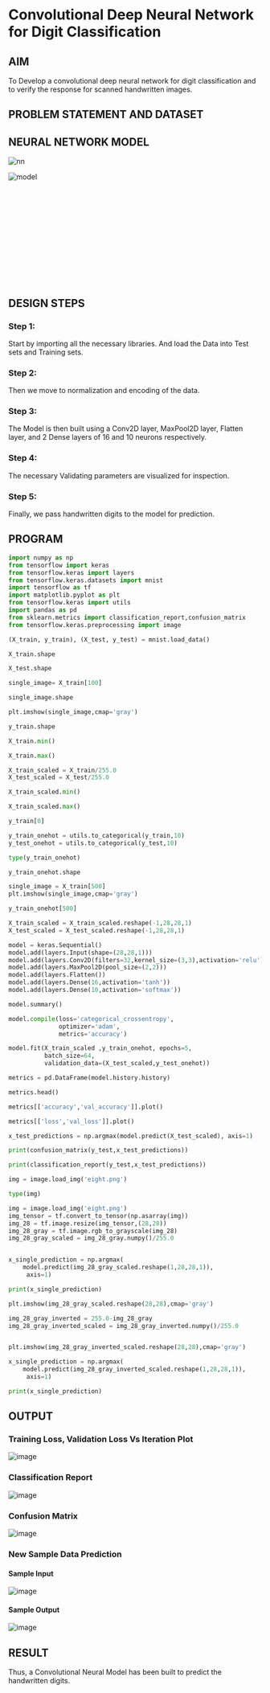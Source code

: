 # Convolutional Deep Neural Network for Digit Classification

## AIM

To Develop a convolutional deep neural network for digit classification and to verify the response for scanned handwritten images.

## PROBLEM STATEMENT AND DATASET

## NEURAL NETWORK MODEL

![nn](https://user-images.githubusercontent.com/65499285/190903314-151ecc46-ab8a-47e9-8c9e-af2d699c38c1.svg)

![model](https://user-images.githubusercontent.com/65499285/190903321-249a6aae-bc42-4d97-9f69-b488f12215a2.png)

<br><br><br><br><br><br><br><br><br><br><br>

## DESIGN STEPS

### Step 1:
Start by importing all the necessary libraries. And load the Data into Test sets and Training sets.

### Step 2:
Then we move to normalization and encoding of the data.

### Step 3:
The Model is then built using a Conv2D layer, MaxPool2D layer, Flatten layer, and 2 Dense layers of 16 and 10 neurons respectively.

### Step 4:
The necessary Validating parameters are visualized for inspection.

### Step 5:
Finally, we pass handwritten digits to the model for prediction.

## PROGRAM
```python
import numpy as np
from tensorflow import keras
from tensorflow.keras import layers
from tensorflow.keras.datasets import mnist
import tensorflow as tf
import matplotlib.pyplot as plt
from tensorflow.keras import utils
import pandas as pd
from sklearn.metrics import classification_report,confusion_matrix
from tensorflow.keras.preprocessing import image

(X_train, y_train), (X_test, y_test) = mnist.load_data()

X_train.shape

X_test.shape

single_image= X_train[100]

single_image.shape

plt.imshow(single_image,cmap='gray')

y_train.shape

X_train.min()

X_train.max()

X_train_scaled = X_train/255.0
X_test_scaled = X_test/255.0

X_train_scaled.min()

X_train_scaled.max()

y_train[0]

y_train_onehot = utils.to_categorical(y_train,10)
y_test_onehot = utils.to_categorical(y_test,10)

type(y_train_onehot)

y_train_onehot.shape

single_image = X_train[500]
plt.imshow(single_image,cmap='gray')

y_train_onehot[500]

X_train_scaled = X_train_scaled.reshape(-1,28,28,1)
X_test_scaled = X_test_scaled.reshape(-1,28,28,1)

model = keras.Sequential()
model.add(layers.Input(shape=(28,28,1)))
model.add(layers.Conv2D(filters=32,kernel_size=(3,3),activation='relu'))
model.add(layers.MaxPool2D(pool_size=(2,2)))
model.add(layers.Flatten())
model.add(layers.Dense(16,activation='tanh'))
model.add(layers.Dense(10,activation='softmax'))

model.summary()

model.compile(loss='categorical_crossentropy',
              optimizer='adam',
              metrics='accuracy')

model.fit(X_train_scaled ,y_train_onehot, epochs=5,
          batch_size=64, 
          validation_data=(X_test_scaled,y_test_onehot))

metrics = pd.DataFrame(model.history.history)

metrics.head()

metrics[['accuracy','val_accuracy']].plot()

metrics[['loss','val_loss']].plot()

x_test_predictions = np.argmax(model.predict(X_test_scaled), axis=1)

print(confusion_matrix(y_test,x_test_predictions))

print(classification_report(y_test,x_test_predictions))

img = image.load_img('eight.png')

type(img)

img = image.load_img('eight.png')
img_tensor = tf.convert_to_tensor(np.asarray(img))
img_28 = tf.image.resize(img_tensor,(28,28))
img_28_gray = tf.image.rgb_to_grayscale(img_28)
img_28_gray_scaled = img_28_gray.numpy()/255.0


x_single_prediction = np.argmax(
    model.predict(img_28_gray_scaled.reshape(1,28,28,1)),
     axis=1)

print(x_single_prediction)

plt.imshow(img_28_gray_scaled.reshape(28,28),cmap='gray')

img_28_gray_inverted = 255.0-img_28_gray
img_28_gray_inverted_scaled = img_28_gray_inverted.numpy()/255.0


plt.imshow(img_28_gray_inverted_scaled.reshape(28,28),cmap='gray')

x_single_prediction = np.argmax(
    model.predict(img_28_gray_inverted_scaled.reshape(1,28,28,1)),
     axis=1)

print(x_single_prediction)
```
## OUTPUT

### Training Loss, Validation Loss Vs Iteration Plot
![image](https://user-images.githubusercontent.com/75234991/191759064-d61e9451-a8a7-4db9-b7e3-1ccf7b281282.png)

### Classification Report
![image](https://user-images.githubusercontent.com/75234991/191759278-f1e9aa6e-f58f-4a19-8347-7bfe4964774c.png)

### Confusion Matrix
![image](https://user-images.githubusercontent.com/75234991/191759446-71e1ac3b-6d4b-4b5a-b85c-fdff32d663a3.png)

### New Sample Data Prediction
#### Sample Input
![image](https://user-images.githubusercontent.com/75234991/191759546-ac7be80f-24a5-424a-86c2-d6d8e6bec26a.png)
#### Sample Output
![image](https://user-images.githubusercontent.com/75234991/191759644-ac0f6c5c-adb3-4457-9bf7-714a872e69ad.png)

## RESULT
Thus, a Convolutional Neural Model has been built to predict the handwritten digits.
